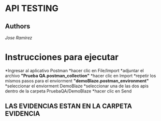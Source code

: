 # API TESTING

## Authors
 *Jose Ramirez*


# Instrucciones para ejecutar

 *Ingresar al aplicativo Postman
 *hacer clic en File/Import
 *adjuntar el archivo <strong>"Prueba QA.postman_collection"</strong>
 *hacer clic en Import
 *repetir los mismos pasos para el enviorment <strong>"demoBlaze.postman_environment"</strong>
 *seleccionar el enviorment DemoBlaze
 *seleccionar una de las dos apis dentro de la carpeta PruebaQA/DemoBlaze
 *hacer clic en Send

## LAS EVIDENCIAS ESTAN EN LA CARPETA EVIDENCIA


